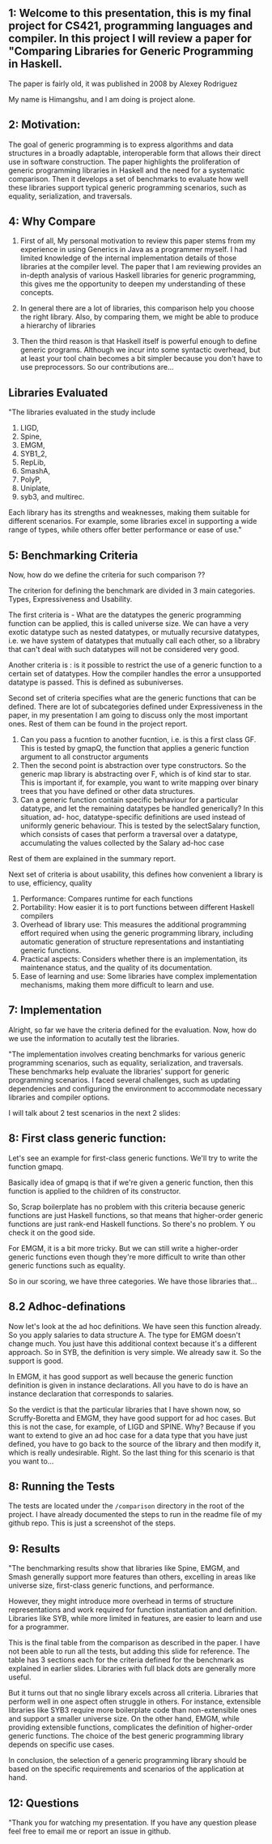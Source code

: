 ## 1: Welcome to this presentation, this is my final project for CS421, programming languages and compiler. In this project I will review a paper for "Comparing Libraries for Generic Programming in Haskell.

The paper is fairly old, it was published in 2008 by Alexey Rodriguez

My name is Himangshu, and I am doing is project alone.

## 2: Motivation:

The goal of generic programming is to express algorithms and data structures in a broadly adaptable, interoperable form that allows their direct use in software construction.
The paper highlights the proliferation of generic programming libraries in Haskell and the need for a systematic comparison. Then it develops a set of benchmarks to evaluate how well these libraries support typical generic programming scenarios, such as equality, serialization, and traversals.

## 4: Why Compare 
1. First of all, 
My personal motivation to review this paper stems from my experience in using Generics in Java as a programmer myself. I had limited knowledge of the internal implementation details of those libraries at the compiler level. The paper that I am reviewing provides an in-depth analysis of various Haskell libraries for generic programming, this gives me the opportunity to deepen my understanding of these concepts.

2. In general there are a lot of libraries, this comparison help you choose the right library. Also, by comparing them, we might be able to produce a hierarchy of libraries 
3. Then the third reason is that Haskell itself is powerful enough to define generic programs. Although we incur into some syntactic overhead, but at least your tool chain becomes a bit simpler because you don't have to use preprocessors. So our contributions are...

## Libraries Evaluated
"The libraries evaluated in the study include 
1. LIGD, 
2. Spine, 
3. EMGM, 
4. SYB1_2, 
5. RepLib, 
6. SmashA, 
7. PolyP, 
8. Uniplate, 
9. syb3, and multirec. 

Each library has its strengths and weaknesses, making them suitable for different scenarios. For example, some libraries excel in supporting a wide range of types, while others offer better performance or ease of use."

## 5: Benchmarking Criteria
Now, how do we define the criteria for such comparison ??

The criterion for defining the benchmark are divided in 3 main categories. Types, Expressiveness and Usability.

The first criteria is - What are the datatypes the generic programming function can be applied, this is called universe size. We can have a very exotic datatype such as nested datatypes, or mutually recursive datatypes, i.e. we have system of datatypes that mutually call each other, so a librabry that can't deal with such datatypes will not be considered very good.

Another criteria is : is it possible to restrict the use of a generic function to a certain set of datatypes. How the compiler handles the error a unsupported datatype is passed.  This is defined as subuniverses.

Second set of criteria specifies what are the generic functions that can be defined. There are lot of subcategories defined under Expressiveness in the paper, in my presentation I am going to discuss only the most important ones. Rest of them can be found in the project report.

1. Can you pass a fucntion to another fucntion, i.e. is this a first class GF. This is tested by gmapQ, the function that applies a generic function argument to all constructor arguments
2. Then the second point is abstraction over type constructors. So the generic map library is abstracting over F, which is of kind star to star. This is important if, for example, you want to write mapping over binary trees that you have defined or other data structures. 
3. Can a generic function contain specific behaviour for a particular datatype, and let the remaining datatypes be handled generically? In this situation, ad- hoc, datatype-specific definitions are used instead of uniformly generic behaviour. This is tested by the selectSalary function, which consists of cases that perform a traversal over a datatype, accumulating the values collected by the Salary ad-hoc case

Rest of them are explained in the summary report.

Next set of criteria is about usability, this defines how convenient a library is to use, efficiency, quality

1. Performance: Compares runtime for each functions
2. Portability: How easier it is to port functions between different Haskell compilers
3. Overhead of library use: This measures the additional programming effort required when using the generic programming library, including automatic generation of structure representations and instantiating generic functions.
4. Practical aspects: Considers whether there is an implementation, its maintenance status, and the quality of its documentation.
5. Ease of learning and use: Some libraries have complex implementation mechanisms, making them more difficult to learn and use.


## 7: Implementation
Alright, so far we have the criteria defined for the evaluation. Now, how do we use the information to acutally test the libraries.
 
"The implementation involves creating benchmarks for various generic programming scenarios, such as equality, serialization, and traversals. These benchmarks help evaluate the libraries' support for generic programming scenarios. I faced several challenges, such as updating dependencies and configuring the environment to accommodate necessary libraries and compiler options.

I will talk about 2 test scenarios in the next 2 slides:

## 8: First class generic function:

Let's see an example for first-class generic functions. We'll try to write the function gmapq.

Basically idea of gmapq is that if we're given a generic function, then this function is applied to the children of its constructor. 

So, Scrap boilerplate has no problem with this criteria because generic functions are just Haskell functions, so that means that higher-order generic functions are just rank-end Haskell functions. So there's no problem. Y ou check it on the good side. 

For EMGM, it is a bit more tricky. But we can still write a higher-order generic functions even though they're more difficult to write than other generic functions such as equality. 

So in our scoring, we have three categories. We have those libraries that...

## 8.2 Adhoc-definations
Now let's look at the ad hoc definitions. We have seen this function already. So you apply salaries to data structure A. The type for EMGM doesn't change much. You just have this additional context because it's a different approach. So in SYB, the definition is very simple. We already saw it. So the support is good. 

In EMGM, it has good support as well because the generic function definition is given in instance declarations. All you have to do is have an instance declaration that corresponds to salaries. 

So the verdict is that the particular libraries that I have shown now, so Scruffy-Boretta and EMGM, they have good support for ad hoc cases. But this is not the case, for example, of LIGD and SPINE. Why? Because if you want to extend to give an ad hoc case for a data type that you have just defined, you have to go back to the source of the library and then modify it, which is really undesirable. Right. So the last thing for this scenario is that you want to...

## 8: Running the Tests
The tests are located under the `/comparison` directory in the root of the project. I have already documented the steps to run in the readme file of my github repo. This is just a screenshot of the steps. 

## 9: Results
"The benchmarking results show that libraries like Spine, EMGM, and Smash generally support more features than others, excelling in areas like universe size, first-class generic functions, and performance. 

However, they might introduce more overhead in terms of structure representations and work required for function instantiation and definition. Libraries like SYB, while more limited in features, are easier to learn and use for a programmer.

This is the final table from the comparison as described in the paper. I have not been able to run all the tests, but adding this slide for reference. The table has 3 sections each for the criteria defined for the benchmark as explained in earlier slides. Libraries with full black dots are generally more useful.

But it turns out that no single library excels across all criteria. Libraries that perform well in one aspect often struggle in others. For instance, extensible libraries like SYB3 require more boilerplate code than non-extensible ones and support a smaller universe size. On the other hand, EMGM, while providing extensible functions, complicates the definition of higher-order generic functions. The choice of the best generic programming library depends on specific use cases.

In conclusion, the selection of a generic programming library should be based on the specific requirements and scenarios of the application at hand. 

## 12: Questions
"Thank you for watching my presentation. If you have any question please feel free to email me or report an issue in github.